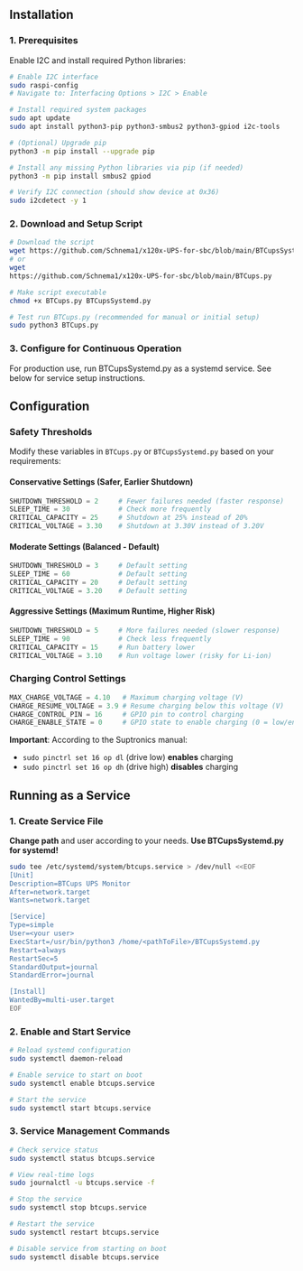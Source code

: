 ## Installation

### 1. Prerequisites

Enable I2C and install required Python libraries:

```bash
# Enable I2C interface
sudo raspi-config
# Navigate to: Interfacing Options > I2C > Enable

# Install required system packages
sudo apt update
sudo apt install python3-pip python3-smbus2 python3-gpiod i2c-tools

# (Optional) Upgrade pip
python3 -m pip install --upgrade pip

# Install any missing Python libraries via pip (if needed)
python3 -m pip install smbus2 gpiod

# Verify I2C connection (should show device at 0x36)
sudo i2cdetect -y 1
```

### 2. Download and Setup Script

```bash
# Download the script
wget https://github.com/Schnema1/x120x-UPS-for-sbc/blob/main/BTCupsSystemd.py
# or
wget 
https://github.com/Schnema1/x120x-UPS-for-sbc/blob/main/BTCups.py

# Make script executable
chmod +x BTCups.py BTCupsSystemd.py

# Test run BTCups.py (recommended for manual or initial setup)
sudo python3 BTCups.py
```

### 3. Configure for Continuous Operation

For production use, run BTCupsSystemd.py as a systemd service. See below for service setup instructions.

## Configuration

### Safety Thresholds

Modify these variables in `BTCups.py` or `BTCupsSystemd.py` based on your requirements:

#### Conservative Settings (Safer, Earlier Shutdown)
```python
SHUTDOWN_THRESHOLD = 2     # Fewer failures needed (faster response)
SLEEP_TIME = 30            # Check more frequently
CRITICAL_CAPACITY = 25     # Shutdown at 25% instead of 20%
CRITICAL_VOLTAGE = 3.30    # Shutdown at 3.30V instead of 3.20V
```

#### Moderate Settings (Balanced - Default)
```python
SHUTDOWN_THRESHOLD = 3     # Default setting
SLEEP_TIME = 60            # Default setting
CRITICAL_CAPACITY = 20     # Default setting  
CRITICAL_VOLTAGE = 3.20    # Default setting
```

#### Aggressive Settings (Maximum Runtime, Higher Risk)
```python
SHUTDOWN_THRESHOLD = 5     # More failures needed (slower response)
SLEEP_TIME = 90            # Check less frequently
CRITICAL_CAPACITY = 15     # Run battery lower
CRITICAL_VOLTAGE = 3.10    # Run voltage lower (risky for Li-ion)
```

### Charging Control Settings

```python
MAX_CHARGE_VOLTAGE = 4.10   # Maximum charging voltage (V)
CHARGE_RESUME_VOLTAGE = 3.9 # Resume charging below this voltage (V)
CHARGE_CONTROL_PIN = 16     # GPIO pin to control charging
CHARGE_ENABLE_STATE = 0     # GPIO state to enable charging (0 = low/enable, 1 = high/disable)
```

**Important**: According to the Suptronics manual:
- `sudo pinctrl set 16 op dl` (drive low) **enables** charging
- `sudo pinctrl set 16 op dh` (drive high) **disables** charging

## Running as a Service

### 1. Create Service File
**Change path** and user according to your needs. **Use BTCupsSystemd.py for systemd!**

```bash
sudo tee /etc/systemd/system/btcups.service > /dev/null <<EOF
[Unit]
Description=BTCups UPS Monitor
After=network.target
Wants=network.target

[Service]
Type=simple
User=<your user>
ExecStart=/usr/bin/python3 /home/<pathToFile>/BTCupsSystemd.py
Restart=always
RestartSec=5
StandardOutput=journal
StandardError=journal

[Install]
WantedBy=multi-user.target
EOF
```

### 2. Enable and Start Service

```bash
# Reload systemd configuration
sudo systemctl daemon-reload

# Enable service to start on boot
sudo systemctl enable btcups.service

# Start the service
sudo systemctl start btcups.service
```

### 3. Service Management Commands

```bash
# Check service status
sudo systemctl status btcups.service

# View real-time logs
sudo journalctl -u btcups.service -f

# Stop the service
sudo systemctl stop btcups.service

# Restart the service
sudo systemctl restart btcups.service

# Disable service from starting on boot
sudo systemctl disable btcups.service
```